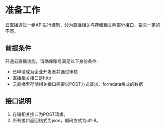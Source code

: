 # 准备工作

云直播通过一组API进行控制，分为直播相关与存储相关两部分接口，要求一定的不同。

## 前提条件

开通云直播功能，请确保账号满足以下身份条件:

-   已申请成为企业开发者并通过审核
-   直播相关接口是http
-   云直播里存储相关接口需要以POST方式请求，formdata格式的数据

## 接口说明

1.  存储相关接口为POST请求。
2.  所有接口返回格式为json，编码方式为utf-8。
